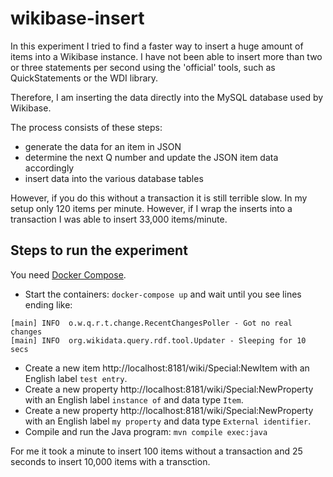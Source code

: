 # wikibase-insert

In this experiment I tried to find a faster way to insert a huge amount of items into a Wikibase instance. I have not been able to insert more
than two or three statements per second using the 'official' tools, such as QuickStatements or the WDI library.

Therefore, I am inserting the data directly into the MySQL database used by Wikibase.

The process consists of these steps:

- generate the data for an item in JSON
- determine the next Q number and update the JSON item data accordingly
- insert data into the various database tables

However, if you do this without a transaction it is still terrible slow. In my setup only 120 items per minute. However, if I wrap the inserts into a transaction I was able to insert 33,000 items/minute.

## Steps to run the experiment

You need [Docker Compose](https://docs.docker.com/compose/).

- Start the containers: `docker-compose up` and wait until you see lines ending like:

```
[main] INFO  o.w.q.r.t.change.RecentChangesPoller - Got no real changes
[main] INFO  org.wikidata.query.rdf.tool.Updater - Sleeping for 10 secs
```

- Create a new item http://localhost:8181/wiki/Special:NewItem  with an English label `test entry`.
- Create a new property http://localhost:8181/wiki/Special:NewProperty with an English label `instance of` and data type `Item`.
- Create a new property http://localhost:8181/wiki/Special:NewProperty with an English label `my property` and data type `External identifier`.
- Compile and run the Java program: `mvn compile exec:java`

For me it took a minute to insert 100 items without a transaction and 25 seconds to insert 10,000 items with a transction.

